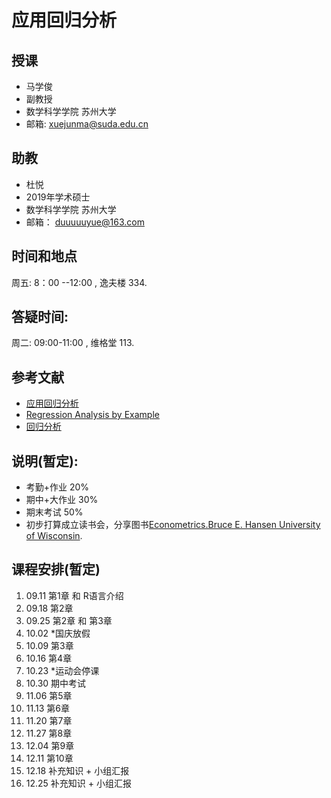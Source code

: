 # 应用回归分析
## 授课
- 马学俊
- 副教授 
- 数学科学学院  苏州大学
- 邮箱: xuejunma@suda.edu.cn
## 助教
- 杜悦
- 2019年学术硕士
- 数学科学学院  苏州大学
- 邮箱： duuuuuyue@163.com
## 时间和地点
周五: 8：00 --12:00 , 逸夫楼 334.
## 答疑时间: 
周二: 09:00-11:00 , 维格堂 113.
## 参考文献
- [应用回归分析](https://item.jd.com/12663576.html)
- 	[Regression Analysis by Example](http://www1.aucegypt.edu/faculty/hadi/RABE5/)
- [回归分析](https://item.jd.com/11197339.html)
## 说明(暂定):
- 考勤+作业 20%
- 期中+大作业 30%
- 期末考试 50%
- 初步打算成立读书会，分享图书[Econometrics.Bruce E. Hansen University of Wisconsin](https://www.ssc.wisc.edu/~bhansen/econometrics/).
## 课程安排(暂定)
1. 09.11 第1章 和 R语言介绍
2. 09.18 第2章 
3. 09.25 第2章 和  第3章
4. 10.02  *国庆放假  
5. 10.09 第3章
6. 10.16  第4章
7. 10.23  *运动会停课
8. 10.30  期中考试
9. 11.06  第5章
10. 11.13  第6章
11. 11.20  第7章
12. 11.27  第8章
13. 12.04   第9章 
14. 12.11  第10章
15. 12.18  补充知识 + 小组汇报
16.  12.25  补充知识 + 小组汇报



